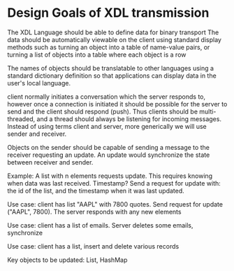 # Design Goals of XDL transmission

The XDL Language should be able to define data for binary transport
The data should be automatically viewable on the client using standard display methods
such as turning an object into a table of name-value pairs, 
or turning a list of objects into a table where each object is a row

The names of objects should be translatable to other languages using a standard dictionary
definition so that applications can display data in the user's local language.

client normally initiates a conversation which the server responds to, however once a connection
is initiated it should be possible for the server to send and the client should respond (push).
Thus clients should be multi-threaded, and a thread should always be listening for incoming messages.
Instead of using terms client and server, more generically we will use sender and receiver.

Objects on the sender should be capable of sending a message to the receiver requesting an update.
An update would synchronize the state between receiver and sender.

Example: A list with n elements requests update. This requires knowing when data was last received. Timestamp?
Send a request for update with: the id of the list, and the timestamp when it was last updated.

Use case: client has list "AAPL" with 7800 quotes. Send request for update ("AAPL", 7800).  The server responds with any new elements

Use case: client has a list of emails. Server deletes some emails, synchronize

Use case: client has a list, insert and delete various records

Key objects to be updated: List, HashMap